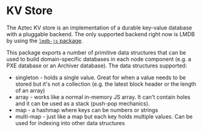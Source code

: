 # KV Store

The Aztec KV store is an implementation of a durable key-value database with a pluggable backend. The only supported backend right now is LMDB by using the [`lmdb-js` package](https://github.com/kriszyp/lmdb-js).

This package exports a number of primitive data structures that can be used to build domain-specific databases in each node component (e.g. a PXE database or an Archiver database). The data structures supported:

- singleton - holds a single value. Great for when a value needs to be stored but it's not a collection (e.g. the latest block header or the length of an array)
- array - works like a normal in-memory JS array. It can't contain holes and it can be used as a stack (push-pop mechanics).
- map - a hashmap where keys can be numbers or strings
- multi-map - just like a map but each key holds multiple values. Can be used for indexing into other data structures

